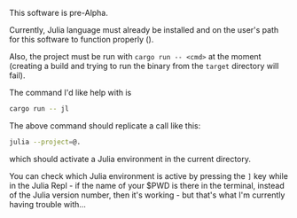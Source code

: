 This software is pre-Alpha.

Currently, Julia language must already be installed and on the user's path for this software to function properly ().

Also, the project must be run with `cargo run -- <cmd>` at the moment (creating a build and trying to run the binary from the `target` directory will fail).

The command I'd like help with is

```sh
cargo run -- jl
```

The above command should replicate a call like this:

```sh
julia --project=@.
```
which should activate a Julia environment in the current directory.

You can check which Julia environment is active by pressing the `]` key while in the Julia Repl - if the name of your $PWD is there in the terminal, instead of the Julia version number, then it's working - but that's what I'm currently having trouble with...



